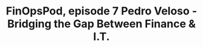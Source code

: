 ---
title: FinOpsPod, episode 7 Pedro Veloso - Bridging the Gap Between Finance & I.T.
description: The Finance episode! Pedro Veloso, International Man of FinOps, has performed FinOps-style roles in Brazil and Germany. Joe & Pedro discuss finance diving into the world of cloud, some of the misconceptions, the challenges and the problems that need to be worked on in order to provide data for real-time decision making.
date-added: June 2022
type: Podcast
source: FinOps Foundation
label: 
cloud-provider: 
  - Multi-Cloud
link: https://finopspod.captivate.fm/episode/pedro-veloso-bridging-the-gap-between-finance-i-t
permalink: /resources/not-here/
weight: 20
listing: true
---